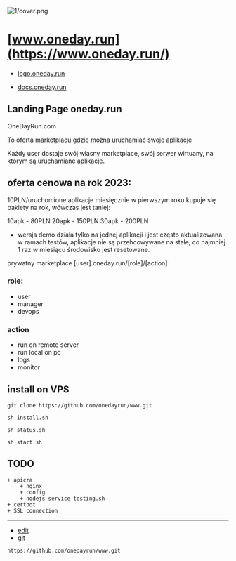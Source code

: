 
![1/cover.png](https://onedayrun.github.io/logo/1/cover.png)

# [www.oneday.run](https://www.oneday.run/)

+ [logo.oneday.run](https://logo.oneday.run/)

+ [docs.oneday.run](https://docs.oneday.run/)


## Landing Page oneday.run

OneDayRun.com 

To oferta marketplacu gdzie można uruchamiać swoje aplikacje

Każdy user dostaje swój własny marketplace, swój serwer wirtuany, na którym są uruchamiane aplikacje.


## oferta cenowa na rok 2023:

10PLN/uruchomione aplikacje miesięcznie
w pierwszym roku kupuje się pakiety na rok, wówczas jest taniej:

10apk - 80PLN
20apk - 150PLN
30apk - 200PLN


* wersja demo działa tylko na jednej aplikacji i jest często aktualizowana w ramach testów, aplikacje nie są przehcowywane na stałe, co najmniej 1 raz w miesiącu środowisko jest resetowane.


prywatny marketplace
[user].oneday.run/[role]/[action]


### role:

+ user
+ manager
+ devops


### action

+ run on remote server
+ run local on pc 
+ logs
+ monitor



## install on VPS

    git clone https://github.com/onedayrun/www.git
    
    sh install.sh
    
    sh status.sh
    
    sh start.sh
    
## TODO
    + apicra
        + nginx
        + config
        + nodejs service testing.sh
    + certbot    
    + SSL connection    




---
+ [edit](https://github.com/onedayrun/www/edit/master/README.md)
+ [git](https://github.com/onedayrun/www)
```
https://github.com/onedayrun/www.git
```
